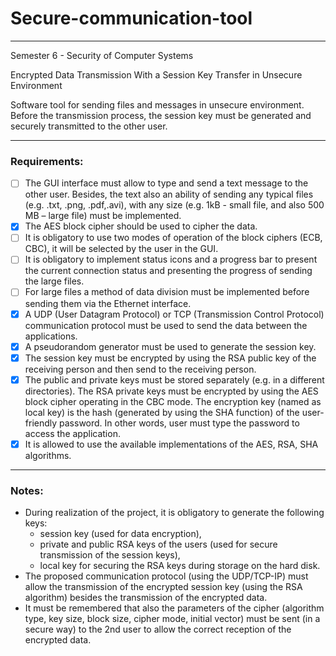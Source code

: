 # Secure-communication-tool

---

Semester 6 - Security of Computer Systems 

Encrypted Data Transmission With a Session Key Transfer in Unsecure Environment

Software tool for sending files and messages in unsecure environment. 
Before the transmission process, the session key must be generated and securely transmitted to the other user.

---

### Requirements:
- [ ] The GUI interface must allow to type and send a text message to the other user. Besides, the text also an ability of sending any typical files (e.g. .txt, .png, .pdf,.avi), with any size (e.g. 1kB - small file, and also 500 MB – large file) must be implemented.
- [x] The AES block cipher should be used to cipher the data. 
- [ ] It is obligatory to use two modes of operation of the block ciphers (ECB, CBC), it will be selected by the user in the GUI.
- [ ] It is obligatory to implement status icons and a progress bar to present the current connection status and presenting the progress of sending the large files.
- [ ] For large files a method of data division must be implemented before sending them via the Ethernet interface.
- [x] A UDP (User Datagram Protocol) or TCP (Transmission Control Protocol) communication protocol must be used to send the data between the applications.
- [x] A pseudorandom generator must be used to generate the session key.
- [x] The session key must be encrypted by using the RSA public key of the receiving person and then send to the receiving person.
- [x] The public and private keys must be stored separately (e.g. in a different directories). The RSA private keys must be encrypted by using the AES block cipher operating in the CBC mode. The encryption key (named as local key) is the hash (generated by using the SHA function) of the user-friendly password. In other words, user must type the password to access the application.
- [x] It is allowed to use the available implementations of the AES, RSA, SHA algorithms.

---

### Notes:
- During realization of the project, it is obligatory to generate the following keys:
  - session key (used for data encryption),
  - private and public RSA keys of the users (used for secure transmission of the session keys),
  - local key for securing the RSA keys during storage on the hard disk.
- The proposed communication protocol (using the UDP/TCP-IP) must allow the transmission of the encrypted session key (using the RSA algorithm) besides the transmission of the encrypted data.
- It must be remembered that also the parameters of the cipher (algorithm type, key size, block size, cipher mode, initial vector) must be sent (in a secure way) to the 2nd user to allow the correct reception of the encrypted data.
